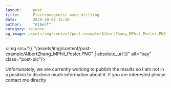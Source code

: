 ```yaml
---
layout:     post
title:      Electromagnetic wave drilling
date:       2020-10-02 15:40
author:     "Albert"
category: science
og_image: assets/img/content/post-example/AlbertZhang_MPhil_Poster.PNG
---
```

<img src="{{ "/assets/img/content/post-example/AlbertZhang_MPhil_Poster.PNG" | absolute_url }}" alt="bay" class="post-pic"/>


Unfortunately, we are currently working to publish the results so I am not in a position to disclose much information about it. if you are interested please contact me direclty 
